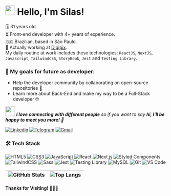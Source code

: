 <!-- Greeting -->

# <img src="https://media.giphy.com/media/hvRJCLFzcasrR4ia7z/giphy.gif" width="30px"> Hello, I'm Silas!

<!--Introduction -->

🗓️ 31 years old. <br>
⏳ Front-end developer with 4+ years of experience. <br>
🇧🇷 Brazilian, based in São Paulo.<br>
🤝 Actually working at [Digipix](https://digipix.com.br/).<br>
My daily routine at work includes these technologies: `ReactJS`, `NextJS`, `Javascript`, `TailwindCSS`, `StoryBook`, `Jest` and `Testing Library`.

### 🌱 My goals for future as developer:

- Help the developer community by collaborating on open-source repositories 🌱
- Learn more about Back-End and make my way to be a Full-Stack developer 🤓

<img src="https://media.giphy.com/media/LnQjpWaON8nhr21vNW/giphy.gif" width="30"> <em><b>I love connecting with different people</b> so if you want to say <b>hi, I'll be happy to meet you more!</b> 🤝</em>

[![Linkedin](https://img.shields.io/badge/-Silas%20Henrique-blue?style=flat&logo=Linkedin&logoColor=white)](https://www.linkedin.com/in/silashsilva/) [![Telegram](https://img.shields.io/badge/-@silashenrique-blue?style=flat&logo=Telegram&logoColor=white)](https://t.me/silashenrique) [![Gmail](https://img.shields.io/badge/-silash.silva00-c14438?style=flat&logo=Gmail&logoColor=white)](mailto:silash.silva00@gmail.com)

### 🛠️ Tech Stack
<p>
  <img src="https://img.shields.io/badge/-HTML5-E34F26?style=for-the-badge&logo=html5&logoColor=white" alt="HTML5" />
  <img src="https://img.shields.io/badge/-CSS3-1572B6?style=for-the-badge&logo=css3&logoColor=white" alt="CSS3" />
  <img src="https://img.shields.io/badge/-JavaScript-F7DF1E?style=for-the-badge&logo=javascript&logoColor=black" alt="JavaScript" />
  <img src="https://img.shields.io/badge/-React-61DAFB?style=for-the-badge&logo=react&logoColor=black" alt="React" />
  <img src="https://img.shields.io/badge/-Next.js-000000?style=for-the-badge&logo=next.js&logoColor=white" alt="Next.js" />
  <img src="https://img.shields.io/badge/-Styled%20Components-DB7093?style=for-the-badge&logo=styled-components&logoColor=white" alt="Styled Components" /><br />
  <img src="https://img.shields.io/badge/-TailwindCSS-38B2AC?style=for-the-badge&logo=tailwind-css&logoColor=white" alt="TailwindCSS" />
  <img src="https://img.shields.io/badge/-Sass-CC6699?style=for-the-badge&logo=sass&logoColor=white" alt="Sass" />
  <img src="https://img.shields.io/badge/-Jest-C21325?style=for-the-badge&logo=jest&logoColor=white" alt="Jest" />
  <img src="https://img.shields.io/badge/-Testing%20Library-E33332?style=for-the-badge&logo=testing-library&logoColor=white" alt="Testing Library" />
  <img src="https://img.shields.io/badge/-MySQL-4479A1?style=for-the-badge&logo=mysql&logoColor=white" alt="MySQL" />
  <img src="https://img.shields.io/badge/-Git-F05032?style=for-the-badge&logo=git&logoColor=white" alt="Git" />
  <img src="https://img.shields.io/badge/-VS%20Code-007ACC?style=for-the-badge&logo=visual-studio-code&logoColor=white" alt="VS Code" />
  
</p>


| ![GitHub Stats](https://github-readme-stats-eight-phi-69.vercel.app/api?username=silash00&show_icons=true&theme=graywhite) | ![Top Langs](https://github-readme-stats-eight-phi-69.vercel.app/api/top-langs/?username=silash00&hide_progress=true&theme=graywhite) |
|:---:|:---:|



<h4> Thanks for Visiting! 🙋🏾‍♂️</h4>
